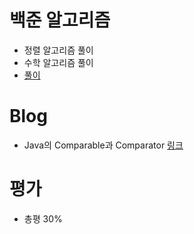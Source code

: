 # 백준 알고리즘
- 정렬 알고리즘 풀이
- 수학 알고리즘 풀이
- [풀이](https://github.com/Delf-Lee/Daily-Programing/tree/master/src/main/java/backjoon)

 # Blog
- Java의 Comparable과 Comparator [링크](https://delf-lee.github.io/)

 # 평가
 - 총평 30%